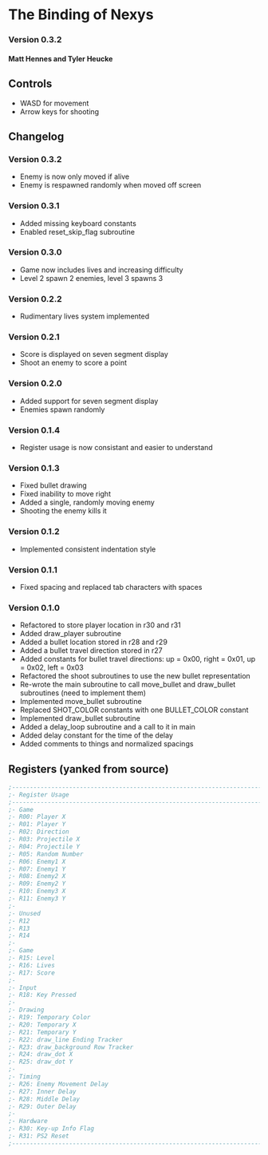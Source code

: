 # The Binding of Nexys

### Version 0.3.2

#### Matt Hennes and Tyler Heucke

## Controls

- WASD for movement
- Arrow keys for shooting

## Changelog

### Version 0.3.2
- Enemy is now only moved if alive
- Enemy is respawned randomly when moved off screen

### Version 0.3.1
- Added missing keyboard constants
- Enabled reset_skip_flag subroutine

### Version 0.3.0
- Game now includes lives and increasing difficulty
- Level 2 spawn 2 enemies, level 3 spawns 3

### Version 0.2.2
- Rudimentary lives system implemented

### Version 0.2.1
- Score is displayed on seven segment display
- Shoot an enemy to score a point

### Version 0.2.0
- Added support for seven segment display
- Enemies spawn randomly

### Version 0.1.4
- Register usage is now consistant and easier to understand

### Version 0.1.3
- Fixed bullet drawing
- Fixed inability to move right
- Added a single, randomly moving enemy
- Shooting the enemy kills it

### Version 0.1.2
- Implemented consistent indentation style

### Version 0.1.1
- Fixed spacing and replaced tab characters with spaces

### Version 0.1.0
- Refactored to store player location in r30 and r31
- Added draw_player subroutine
- Added a bullet location stored in r28 and r29
- Added a bullet travel direction stored in r27
- Added constants for bullet travel directions: up = 0x00, right = 0x01,
	up = 0x02, left = 0x03
- Refactored the shoot subroutines to use the new bullet representation
- Re-wrote the main subroutine to call move_bullet and draw_bullet
	subroutines (need to implement them)
- Implemented move_bullet subroutine
- Replaced SHOT_COLOR constants with one BULLET_COLOR constant
- Implemented draw_bullet subroutine
- Added a delay_loop subroutine and a call to it in main
- Added delay constant for the time of the delay
- Added comments to things and normalized spacings

## Registers (yanked from source)
```nasm
;--------------------------------------------------------------------------
;- Register Usage
;--------------------------------------------------------------------------
;- Game
;- R00: Player X
;- R01: Player Y
;- R02: Direction
;- R03: Projectile X
;- R04: Projectile Y
;- R05: Random Number
;- R06: Enemy1 X
;- R07: Enemy1 Y
;- R08: Enemy2 X
;- R09: Enemy2 Y
;- R10: Enemy3 X
;- R11: Enemy3 Y
;-
;- Unused
;- R12
;- R13
;- R14
;-
;- Game
;- R15: Level
;- R16: Lives
;- R17: Score
;-
;- Input
;- R18: Key Pressed
;- 
;- Drawing
;- R19: Temporary Color
;- R20: Temporary X
;- R21: Temporary Y
;- R22: draw_line Ending Tracker
;- R23: draw_background Row Tracker
;- R24: draw_dot X
;- R25: draw_dot Y 
;-
;- Timing
;- R26: Enemy Movement Delay
;- R27: Inner Delay
;- R28: Middle Delay
;- R29: Outer Delay
;-
;- Hardware
;- R30: Key-up Info Flag
;- R31: PS2 Reset
;--------------------------------------------------------------------------
```
